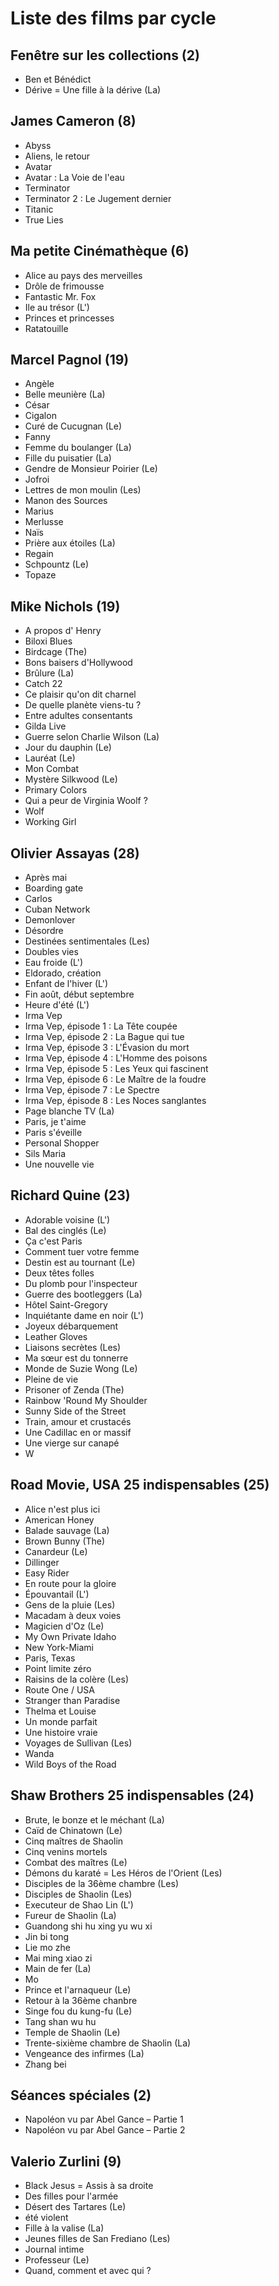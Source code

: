 # Liste des films par cycle

## Fenêtre sur les collections (2)

  * Ben et Bénédict  
  * Dérive = Une fille à la dérive (La)

## James Cameron (8)

  * Abyss  
  * Aliens, le retour  
  * Avatar  
  * Avatar : La Voie de l'eau  
  * Terminator  
  * Terminator 2 : Le Jugement dernier  
  * Titanic  
  * True Lies

## Ma petite Cinémathèque (6)

  * Alice au pays des merveilles  
  * Drôle de frimousse  
  * Fantastic Mr. Fox  
  * Ile au trésor (L')  
  * Princes et princesses  
  * Ratatouille

## Marcel Pagnol (19)

  * Angèle  
  * Belle meunière (La)  
  * César  
  * Cigalon  
  * Curé de Cucugnan (Le)  
  * Fanny  
  * Femme du boulanger (La)  
  * Fille du puisatier (La)  
  * Gendre de Monsieur Poirier (Le)  
  * Jofroi  
  * Lettres de mon moulin (Les)  
  * Manon des Sources  
  * Marius  
  * Merlusse  
  * Naïs  
  * Prière aux étoiles (La)  
  * Regain  
  * Schpountz (Le)  
  * Topaze

## Mike Nichols (19)

  * A propos d' Henry  
  * Biloxi Blues  
  * Birdcage (The)  
  * Bons baisers d'Hollywood  
  * Brûlure (La)  
  * Catch 22  
  * Ce plaisir qu'on dit charnel  
  * De quelle planète viens-tu ?  
  * Entre adultes consentants  
  * Gilda Live  
  * Guerre selon Charlie Wilson (La)  
  * Jour du dauphin (Le)  
  * Lauréat (Le)  
  * Mon Combat  
  * Mystère Silkwood (Le)  
  * Primary Colors  
  * Qui a peur de Virginia Woolf ?  
  * Wolf  
  * Working Girl

## Olivier Assayas (28)

  * Après mai  
  * Boarding gate  
  * Carlos  
  * Cuban Network  
  * Demonlover  
  * Désordre  
  * Destinées sentimentales (Les)  
  * Doubles vies  
  * Eau froide (L')  
  * Eldorado, création  
  * Enfant de l'hiver (L')  
  * Fin août, début septembre  
  * Heure d'été (L')  
  * Irma Vep  
  * Irma Vep, épisode 1 : La Tête coupée  
  * Irma Vep, épisode 2 : La Bague qui tue  
  * Irma Vep, épisode 3 : L'Évasion du mort  
  * Irma Vep, épisode 4 : L'Homme des poisons  
  * Irma Vep, épisode 5 : Les Yeux qui fascinent  
  * Irma Vep, épisode 6 : Le Maître de la foudre  
  * Irma Vep, épisode 7 : Le Spectre  
  * Irma Vep, épisode 8 : Les Noces sanglantes  
  * Page blanche TV (La)  
  * Paris, je t'aime  
  * Paris s'éveille  
  * Personal Shopper  
  * Sils Maria  
  * Une nouvelle vie

## Richard Quine (23)

  * Adorable voisine (L')  
  * Bal des cinglés (Le)  
  * Ça c'est Paris  
  * Comment tuer votre femme  
  * Destin est au tournant (Le)  
  * Deux têtes folles  
  * Du plomb pour l'inspecteur  
  * Guerre des bootleggers (La)  
  * Hôtel Saint-Gregory  
  * Inquiétante dame en noir (L')  
  * Joyeux débarquement  
  * Leather Gloves  
  * Liaisons secrètes (Les)  
  * Ma sœur est du tonnerre  
  * Monde de Suzie Wong (Le)  
  * Pleine de vie  
  * Prisoner of Zenda (The)  
  * Rainbow 'Round My Shoulder  
  * Sunny Side of the Street  
  * Train, amour et crustacés  
  * Une Cadillac en or massif  
  * Une vierge sur canapé  
  * W

## Road Movie, USA 25 indispensables (25)

  * Alice n'est plus ici  
  * American Honey  
  * Balade sauvage (La)  
  * Brown Bunny (The)  
  * Canardeur (Le)  
  * Dillinger  
  * Easy Rider  
  * En route pour la gloire  
  * Épouvantail (L')  
  * Gens de la pluie (Les)  
  * Macadam à deux voies  
  * Magicien d'Oz (Le)  
  * My Own Private Idaho  
  * New York-Miami  
  * Paris, Texas  
  * Point limite zéro  
  * Raisins de la colère (Les)  
  * Route One / USA  
  * Stranger than Paradise  
  * Thelma et Louise  
  * Un monde parfait  
  * Une histoire vraie  
  * Voyages de Sullivan (Les)  
  * Wanda  
  * Wild Boys of the Road

## Shaw Brothers 25 indispensables (24)

  * Brute, le bonze et le méchant (La)  
  * Caïd de Chinatown (Le)  
  * Cinq maîtres de Shaolin  
  * Cinq venins mortels  
  * Combat des maîtres (Le)  
  * Démons du karaté = Les Héros de l'Orient (Les)  
  * Disciples de la 36ème chambre (Les)  
  * Disciples de Shaolin (Les)  
  * Executeur de Shao Lin (L')  
  * Fureur de Shaolin (La)  
  * Guandong shi hu xing yu wu xi  
  * Jin bi tong  
  * Lie mo zhe  
  * Mai ming xiao zi  
  * Main de fer (La)  
  * Mo  
  * Prince et l'arnaqueur (Le)  
  * Retour à la 36ème chanbre  
  * Singe fou du kung-fu (Le)  
  * Tang shan wu hu  
  * Temple de Shaolin (Le)  
  * Trente-sixième chambre de Shaolin (La)  
  * Vengeance des infirmes (La)  
  * Zhang bei

## Séances spéciales (2)

  * Napoléon vu par Abel Gance – Partie 1  
  * Napoléon vu par Abel Gance – Partie 2

## Valerio Zurlini (9)

  * Black Jesus = Assis à sa droite  
  * Des filles pour l'armée  
  * Désert des Tartares (Le)  
  * été violent  
  * Fille à la valise (La)  
  * Jeunes filles de San Frediano (Les)  
  * Journal intime  
  * Professeur (Le)  
  * Quand, comment et avec qui ?  
